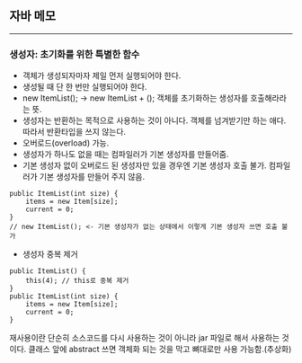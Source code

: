 ## 자바 메모
---
### 생성자: 초기화를 위한 특별한 함수
- 객체가 생성되자마자 제일 먼저 실행되어야 한다.
- 생성될 때 단 한 번만 실행되어야 한다.
- new ItemList(); -> new ItemList + (); 객체를 초기화하는 생성자를 호출해라라는 뜻.
- 생성자는 반환하는 목적으로 사용하는 것이 아니다. 객체를 넘겨받기만 하는 애다. 따라서 반환타입을 쓰지 않는다.
- 오버로드(overload) 가능.
- 생성자가 하나도 없을 때는 컴파일러가 기본 생성자를 만들어줌.
- 기본 생성자 없이 오버로드 된 생성자만 있을 경우엔 기본 생성자 호출 불가. 컴파일러가 기본 생성자를 만들어 주지 않음.
```
public ItemList(int size) {
    items = new Item[size];
    current = 0;
}
// new ItemList(); <- 기본 생성자가 없는 상태에서 이렇게 기본 생성자 쓰면 호출 불가
```
- 생성자 중복 제거
```
public ItemList() {
    this(4); // this로 중복 제거
}
public ItemList(int size) {
    items = new Item[size];
    current = 0;
}
```
재사용이란 단순히 소스코드를 다시 사용하는 것이 아니라 jar 파일로 해서 사용하는 것이다.
클래스 앞에 abstract 쓰면 객체화 되는 것을 막고 뼈대로만 사용 가능함.(추상화)
